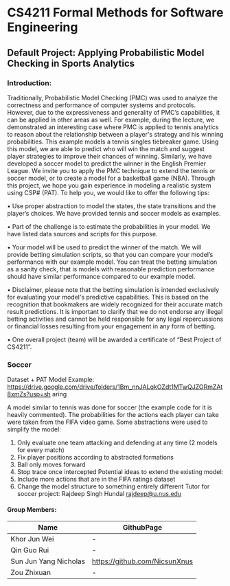 # CS4211 Formal Methods for Software Engineering
## Default Project: Applying Probabilistic Model Checking in Sports Analytics
### Introduction:
Traditionally, Probabilistic Model Checking (PMC) was used to analyze the correctness and
performance of computer systems and protocols. However, due to the expressiveness and
generality of PMC’s capabilities, it can be applied in other areas as well. For example, during
the lecture, we demonstrated an interesting case where PMC is applied to tennis analytics to
reason about the relationship between a player's strategy and his winning probabilities. This
example models a tennis singles tiebreaker game. Using this model, we are able to predict
who will win the match and suggest player strategies to improve their chances of winning.
Similarly, we have developed a soccer model to predict the winner in the English Premier
League. We invite you to apply the PMC technique to extend the tennis or soccer model, or
to create a model for a basketball game (NBA). Through this project, we hope you gain
experience in modeling a realistic system using CSP# (PAT).
To help you, we would like to offer the following tips:

• Use proper abstraction to model the states, the state transitions and the player’s
choices. We have provided tennis and soccer models as examples.

• Part of the challenge is to estimate the probabilities in your model. We have
listed data sources and scripts for this purpose.

• Your model will be used to predict the winner of the match. We will provide betting
simulation scripts, so that you can compare your model’s performance with our
example model. You can treat the betting simulation as a sanity check, that is models
with reasonable prediction performance should have similar performance compared
to our example model.

• Disclaimer, please note that the betting simulation is intended exclusively for
evaluating your model's predictive capabilities. This is based on the recognition that
bookmakers are widely recognized for their accurate match result predictions. It is
important to clarify that we do not endorse any illegal betting activities and cannot be
held responsible for any legal repercussions or financial losses resulting from your
engagement in any form of betting.

• One overall project (team) will be awarded a certificate of “Best Project of CS4211”.

### Soccer
Dataset + PAT Model Example:
https://drive.google.com/drive/folders/1Bm_nnJALqkOZdt1MTwQJZORmZAt8xmZs?usp=sh
aring

A model similar to tennis was done for soccer (the example code for it is heavily
commented). The probabilities for the actions each player can take were taken from the
FIFA video game. Some abstractions were used to simplify the model:
1. Only evaluate one team attacking and defending at any time (2 models for every
match)
2. Fix player positions according to abstracted formations
3. Ball only moves forward
4. Stop trace once intercepted
Potential ideas to extend the existing model:
1. Include more actions that are in the FIFA ratings dataset
2. Change the model structure to something entirely different
Tutor for soccer project: Rajdeep Singh Hundal <rajdeep@u.nus.edu>

#### Group Members:
Name | GithubPage
--- | --- | 
Khor Jun Wei | -
Qin Guo Rui | -
Sun Jun Yang Nicholas | https://github.com/NicsunXnus
Zou Zhixuan | -
